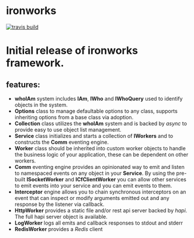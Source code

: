 # ironworks
[![travis build](https://travis-ci.org/ferrous-frameworks/ironworks.svg?branch=master)](https://travis-ci.org/ferrous-frameworks/ironworks)

# Initial release of ironworks framework.

## features:
- **whoIAm** system includes **IAm**, **IWho** and **IWhoQuery** used to identify objects in the system.
- **Options** class to manage defaultable options to any class, supports inheriting options from a base class via adoption.
- **Collection** class utilizes the **whoIAm** system and is backed by *async* to provide easy to use object list management.
- **Service** class initializes and starts a collection of **IWorkers** and to constructs the **Comm** eventing engine.
- **Worker** class should be inherited into custom worker objects to handle the business logic of your application, these can be dependent on other workers.
- **Comm** eventing engine provides an opinionated way to emit and listen to namespaced events on any object in your **Service**. By using the pre-built **ISocketWorker** and **ICfClientWorker** you can allow other services to emit events into your service and you can emit events to them.
- **Interceptor** engine allows you to chain synchronous interceptors on an event that can inspect or modify arguments emitted out and any response by the listener via callback.
- **HttpWorker** provides a static file and/or rest api server backed by *hapi*. The full hapi server object is available.
- **LogWorker** logs all emits and callback responses to stdout and stderr
- **RedisWorker** provides a *Redis* client